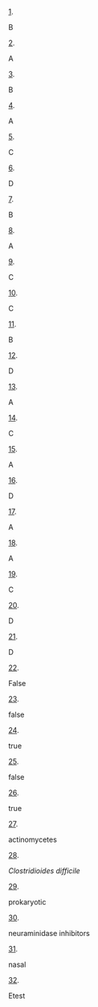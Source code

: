 [1](https://openstax.org/books/microbiology/pages/14-multiple-choice#fs-id1167663603833). 

B

[2](https://openstax.org/books/microbiology/pages/14-multiple-choice#fs-id1167659391042). 

A

[3](https://openstax.org/books/microbiology/pages/14-multiple-choice#fs-id1167660261866). 

B

[4](https://openstax.org/books/microbiology/pages/14-multiple-choice#fs-id1167660323716). 

A

[5](https://openstax.org/books/microbiology/pages/14-multiple-choice#fs-id1167660131926). 

C

[6](https://openstax.org/books/microbiology/pages/14-multiple-choice#fs-id1167661429067). 

D

[7](https://openstax.org/books/microbiology/pages/14-multiple-choice#fs-id1167661298496). 

B

[8](https://openstax.org/books/microbiology/pages/14-multiple-choice#fs-id1167661403800). 

A

[9](https://openstax.org/books/microbiology/pages/14-multiple-choice#fs-id1167661401393). 

C

[10](https://openstax.org/books/microbiology/pages/14-multiple-choice#fs-id1167661364965). 

C

[11](https://openstax.org/books/microbiology/pages/14-multiple-choice#fs-id1167664003689). 

B

[12](https://openstax.org/books/microbiology/pages/14-multiple-choice#fs-id1167661294856). 

D

[13](https://openstax.org/books/microbiology/pages/14-multiple-choice#fs-id1167659329127). 

A

[14](https://openstax.org/books/microbiology/pages/14-multiple-choice#fs-id1167661397905). 

C

[15](https://openstax.org/books/microbiology/pages/14-multiple-choice#fs-id1167661424151). 

A

[16](https://openstax.org/books/microbiology/pages/14-multiple-choice#fs-id1167661737849). 

D

[17](https://openstax.org/books/microbiology/pages/14-multiple-choice#fs-id1167663931670). 

A

[18](https://openstax.org/books/microbiology/pages/14-multiple-choice#fs-id1167659011346). 

A

[19](https://openstax.org/books/microbiology/pages/14-multiple-choice#fs-id1167663964408). 

C

[20](https://openstax.org/books/microbiology/pages/14-multiple-choice#fs-id1167661481139). 

D

[21](https://openstax.org/books/microbiology/pages/14-multiple-choice#fs-id1167661463241). 

D

[22](https://openstax.org/books/microbiology/pages/14-true-false#fs-id1167658378603). 

False

[23](https://openstax.org/books/microbiology/pages/14-true-false#fs-id1167661343626). 

false

[24](https://openstax.org/books/microbiology/pages/14-true-false#fs-id1167661737846). 

true

[25](https://openstax.org/books/microbiology/pages/14-true-false#fs-id1167659407721). 

false

[26](https://openstax.org/books/microbiology/pages/14-true-false#fs-id1167661401693). 

true

[27](https://openstax.org/books/microbiology/pages/14-fill-in-the-blank#fs-id1167661370685). 

actinomycetes

[28](https://openstax.org/books/microbiology/pages/14-fill-in-the-blank#fs-id1167662465896). 

*Clostridioides difficile*

[29](https://openstax.org/books/microbiology/pages/14-fill-in-the-blank#fs-id1167663623618). 

prokaryotic

[30](https://openstax.org/books/microbiology/pages/14-fill-in-the-blank#fs-id1167661767000). 

neuraminidase inhibitors

[31](https://openstax.org/books/microbiology/pages/14-fill-in-the-blank#fs-id1167664031133). 

nasal

[32](https://openstax.org/books/microbiology/pages/14-fill-in-the-blank#fs-id1167661370892). 

Etest